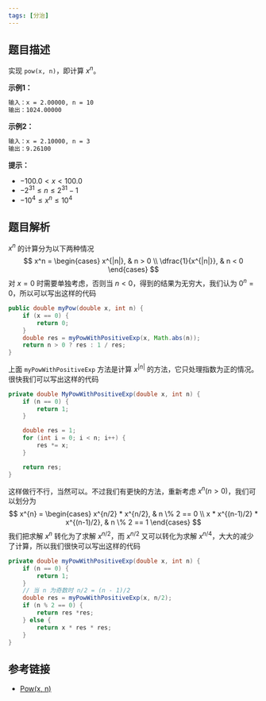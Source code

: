 ```yaml
---
tags: [分治]
---
```


## 题目描述

实现 `pow(x, n)`，即计算 $x^n$。

**示例1：**

```txt
输入：x = 2.00000, n = 10
输出：1024.00000
```

**示例2：**

```txt
输入：x = 2.10000, n = 3
输出：9.26100
```

**提示：**

- $-100.0 < x < 100.0$
- $-2^{31} \leq n \leq 2^{31} - 1$
- $-10^4 \leq x^n \leq 10^4$

## 题目解析

$x^n$ 的计算分为以下两种情况
$$
x^n = 
\begin{cases}
x^{|n|}, & n > 0 \\
\dfrac{1}{x^{|n|}}, & n < 0
\end{cases}
$$
对 $x = 0$ 时需要单独考虑，否则当 $n < 0$，得到的结果为无穷大，我们认为 $0^n = 0$，所以可以写出这样的代码

```java
public double myPow(double x, int n) {
    if (x == 0) {
        return 0;
    }
    double res = myPowWithPositiveExp(x, Math.abs(n));
    return n > 0 ? res : 1 / res;
}
```

上面 `myPowWithPositiveExp` 方法是计算 $x^{|n|}$ 的方法，它只处理指数为正的情况。很快我们可以写出这样的代码

```java
private double MyPowWithPositiveExp(double x, int n) {
    if (n == 0) {
        return 1;
    }

    double res = 1;
    for (int i = 0; i < n; i++) {
        res *= x;
    }

    return res;
}
```

这样做行不行，当然可以。不过我们有更快的方法，重新考虑  $x^n(n>0)$，我们可以划分为
$$
x^{n} = 
\begin{cases}
x^{n/2} * x^{n/2}, & n \% 2 == 0 \\
x * x^{(n-1)/2} * x^{(n-1)/2}, & n \% 2 == 1
\end{cases}
$$
我们把求解  $x^n$ 转化为了求解 $x^{n/2}$，而 $x^{n/2}$ 又可以转化为求解 $x^{n/4}$，大大的减少了计算，所以我们很快可以写出这样的代码

```java
private double myPowWithPositiveExp(double x, int n) {
    if (n == 0) {
        return 1;
    }
    // 当 n 为奇数时 n/2 = (n - 1)/2
    double res = myPowWithPositiveExp(x, n/2);
    if (n % 2 == 0) {
        return res *res;
    } else {
        return x * res * res;
    }
}
```

## 参考链接

-  [Pow(x, n)](https://leetcode-cn.com/problems/powx-n/)

